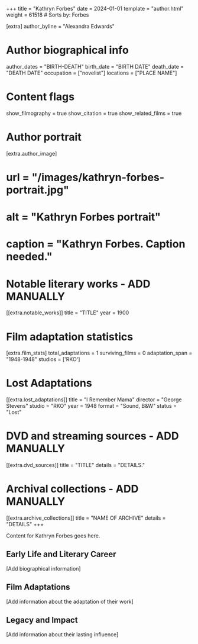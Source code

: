 +++
title = "Kathryn Forbes"
date = 2024-01-01
template = "author.html"
weight = 61518  # Sorts by: Forbes

[extra]
author_byline = "Alexandra Edwards"

# Author biographical info
author_dates = "BIRTH-DEATH"
birth_date = "BIRTH DATE"
death_date = "DEATH DATE"
occupation = ["novelist"]
locations = ["PLACE NAME"]

# Content flags
show_filmography = true
show_citation = true
show_related_films = true

# Author portrait
[extra.author_image]
# url = "/images/kathryn-forbes-portrait.jpg"
# alt = "Kathryn Forbes portrait"
# caption = "Kathryn Forbes. Caption needed."

# Notable literary works - ADD MANUALLY
[[extra.notable_works]]
title = "TITLE"
year = 1900

# Film adaptation statistics
[extra.film_stats]
total_adaptations = 1
surviving_films = 0
adaptation_span = "1948-1948"
studios = ['RKO']
# Lost Adaptations
[[extra.lost_adaptations]]
title = "I Remember Mama"
director = "George Stevens"
studio = "RKO"
year = 1948
format = "Sound, B&W"
status = "Lost"


# DVD and streaming sources - ADD MANUALLY
[[extra.dvd_sources]]
title = "TITLE"
details = "DETAILS."

# Archival collections - ADD MANUALLY
[[extra.archive_collections]]
title = "NAME OF ARCHIVE"
details = "DETAILS"
+++

Content for Kathryn Forbes goes here. 

## Early Life and Literary Career

[Add biographical information]

## Film Adaptations

[Add information about the adaptation of their work]

## Legacy and Impact

[Add information about their lasting influence]
